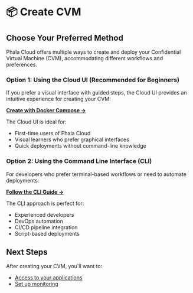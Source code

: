 # 📦 Create CVM

## Choose Your Preferred Method

Phala Cloud offers multiple ways to create and deploy your Confidential Virtual Machine (CVM), accommodating different workflows and preferences.

### Option 1: Using the Cloud UI (Recommended for Beginners)

If you prefer a visual interface with guided steps, the Cloud UI provides an intuitive experience for creating your CVM:

[**Create with Docker Compose →**](create-with-docker-compose.md)

The Cloud UI is ideal for:

* First-time users of Phala Cloud
* Visual learners who prefer graphical interfaces
* Quick deployments without command-line knowledge

### Option 2: Using the Command Line Interface (CLI)

For developers who prefer terminal-based workflows or need to automate deployments:

[**Follow the CLI Guide →**](../getting-started/start-from-cloud-cli.md)

The CLI approach is perfect for:

* Experienced developers
* DevOps automation
* CI/CD pipeline integration
* Script-based deployments

## Next Steps

After creating your CVM, you'll want to:

* [Access to your applications](access-your-applications.md)
* [Set up monitoring](../cvm-management/check-logs.md)
